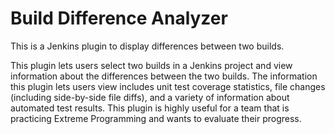 Build Difference Analyzer
=========================

This is a Jenkins plugin to display differences between two builds.

This plugin lets users select two builds in a Jenkins project and view information about the differences between the two builds. The information this plugin lets users view includes unit test coverage statistics, file changes (including side-by-side file diffs), and a variety of information about automated test results. This plugin is highly useful for a team that is practicing Extreme Programming and wants to evaluate their progress.
